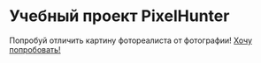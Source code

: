 # Учебный проект PixelHunter

Попробуй отличить картину фотореалиста от фотографии!
[Хочу попробовать!](https://vladmokrousov.github.io/PixelHunter/dist/)
